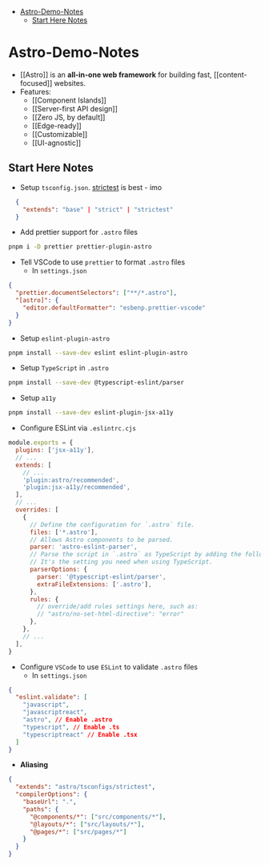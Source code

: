 - [Astro-Demo-Notes](#astro-demo-notes)
  - [Start Here Notes](#start-here-notes)

# Astro-Demo-Notes

- [[Astro]] is an **all-in-one web framework** for building fast, [[content-focused]] websites.
- Features:
  - [[Component Islands]]
  - [[Server-first API design]]
  - [[Zero JS, by default]]
  - [[Edge-ready]]
  - [[Customizable]]
  - [[UI-agnostic]]

## Start Here Notes

- Setup `tsconfig.json`. [strictest](https://github.com/withastro/astro/tree/main/packages/astro/tsconfigs) is best - imo

```json
  {
    "extends": "base" | "strict" | "strictest"
  }
```

- Add prettier support for `.astro` files

```bash
pnpm i -D prettier prettier-plugin-astro
```

- Tell VSCode to use `prettier` to format `.astro` files
  - In `settings.json`

```json
{
  "prettier.documentSelectors": ["**/*.astro"],
  "[astro]": {
    "editor.defaultFormatter": "esbenp.prettier-vscode"
  }
}
```

- Setup `eslint-plugin-astro`

```bash
pnpm install --save-dev eslint eslint-plugin-astro
```

- Setup `TypeScript` in `.astro`

```bash
pnpm install --save-dev @typescript-eslint/parser
```

- Setup `a11y`

```bash
pnpm install --save-dev eslint-plugin-jsx-a11y
```

- Configure ESLint via `.eslintrc.cjs`

```js
module.exports = {
  plugins: ['jsx-a11y'],
  // ...
  extends: [
    // ...
    'plugin:astro/recommended',
    'plugin:jsx-a11y/recommended',
  ],
  // ...
  overrides: [
    {
      // Define the configuration for `.astro` file.
      files: ['*.astro'],
      // Allows Astro components to be parsed.
      parser: 'astro-eslint-parser',
      // Parse the script in `.astro` as TypeScript by adding the following configuration.
      // It's the setting you need when using TypeScript.
      parserOptions: {
        parser: '@typescript-eslint/parser',
        extraFileExtensions: ['.astro'],
      },
      rules: {
        // override/add rules settings here, such as:
        // "astro/no-set-html-directive": "error"
      },
    },
    // ...
  ],
}
```

- Configure `VSCode` to use `ESLint` to validate `.astro` files
  - In `settings.json`

```json
{
  "eslint.validate": [
    "javascript",
    "javascriptreact",
    "astro", // Enable .astro
    "typescript", // Enable .ts
    "typescriptreact" // Enable .tsx
  ]
}
```

- **Aliasing**

```json
{
  "extends": "astro/tsconfigs/strictest",
  "compilerOptions": {
    "baseUrl": ".",
    "paths": {
      "@components/*": ["src/components/*"],
      "@layouts/*": ["src/layouts/*"],
      "@pages/*": ["src/pages/*"]
    }
  }
}
```
